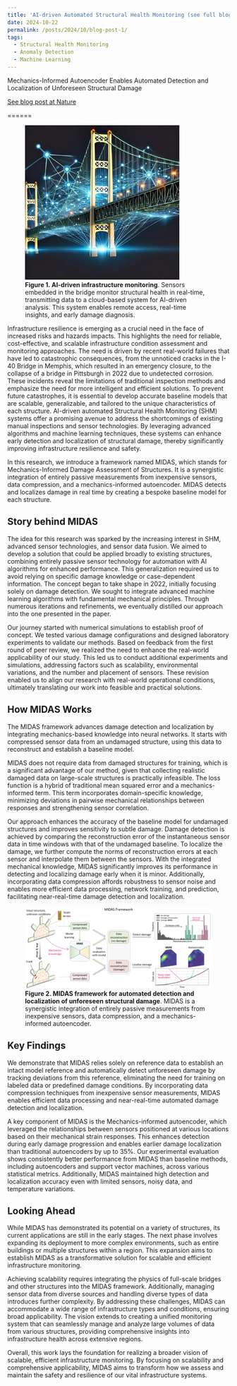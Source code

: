 ```yaml
---
title: 'AI-driven Automated Structural Health Monitoring (see full blog here)'
date: 2024-10-22
permalink: /posts/2024/10/blog-post-1/
tags:
  - Structural Health Monitoring
  - Anomaly Detection
  - Machine Learning
---
```



Mechanics-Informed Autoencoder Enables Automated Detection and Localization of Unforeseen Structural Damage

[See blog post at Nature](https://go.nature.com/4heoIbT)

======
<figure>
  <img src="/files/blog/blog1-fig1.png" alt="Description of the image" style="width: 350px;" />
  <figcaption><strong>Figure 1. AI-driven infrastructure monitoring</strong>. Sensors embedded in the bridge monitor structural health in real-time, transmitting data to a cloud-based system for AI-driven analysis. This system enables remote access, real-time insights, and early damage diagnosis.</figcaption>
</figure>
Infrastructure resilience is emerging as a crucial need in the face of increased risks and hazards impacts. This highlights the need for reliable, cost-effective, and scalable infrastructure condition assessment and monitoring approaches.  The need is driven by recent real-world failures that have led to catastrophic consequences, from the unnoticed cracks in the I-40 Bridge in Memphis, which resulted in an emergency closure, to the collapse of a bridge in Pittsburgh in 2022 due to undetected corrosion. These incidents reveal the limitations of traditional inspection methods and emphasize the need for more intelligent and efficient solutions. To prevent future catastrophes, it is essential to develop accurate baseline models that are scalable, generalizable, and tailored to the unique characteristics of each structure. AI-driven automated Structural Health Monitoring (SHM) systems offer a promising avenue to address the shortcomings of existing manual inspections and sensor technologies. By leveraging advanced algorithms and machine learning techniques, these systems can enhance early detection and localization of structural damage, thereby significantly improving infrastructure resilience and safety.

In this research, we introduce a framework named MIDAS, which stands for Mechanics-Informed Damage Assessment of Structures. It is a synergistic integration of entirely passive measurements from inexpensive sensors, data compression, and a mechanics-informed autoencoder. MIDAS detects and localizes damage in real time by creating a bespoke baseline model for each structure.


Story behind MIDAS
------
The idea for this research was sparked by the increasing interest in SHM, advanced sensor technologies, and sensor data fusion. We aimed to develop a solution that could be applied broadly to existing structures, combining entirely passive sensor technology for automation with AI algorithms for enhanced performance. This generalization required us to avoid relying on specific damage knowledge or case-dependent information. The concept began to take shape in 2022, initially focusing solely on damage detection. We sought to integrate advanced machine learning algorithms with fundamental mechanical principles. Through numerous iterations and refinements, we eventually distilled our approach into the one presented in the paper.

Our journey started with numerical simulations to establish proof of concept. We tested various damage configurations and designed laboratory experiments to validate our methods. Based on feedback from the first round of peer review, we realized the need to enhance the real-world applicability of our study. This led us to conduct additional experiments and simulations, addressing factors such as scalability, environmental variations, and the number and placement of sensors.  These revision enabled us to align our research with real-world operational conditions, ultimately translating our work into feasible and practical solutions.


How MIDAS Works
------
The MIDAS framework advances damage detection and localization by integrating mechanics-based knowledge into neural networks. It starts with compressed sensor data from an undamaged structure, using this data to reconstruct and establish a baseline model. 

MIDAS does not require data from damaged structures for training, which is a significant advantage of our method, given that collecting realistic damaged data on large-scale structures is practically infeasible. The loss function is a hybrid of traditional mean squared error and a mechanics-informed term. This term incorporates domain-specific knowledge, minimizing deviations in pairwise mechanical relationships between responses and strengthening sensor correlation. 

Our approach enhances the accuracy of the baseline model for undamaged structures and improves sensitivity to subtle damage. Damage detection is achieved by comparing the reconstruction error of the instantaneous sensor data in time windows with that of the undamaged baseline. To localize the damage, we further compute the norms of reconstruction errors at each sensor and interpolate them between the sensors. With the integrated mechanical knowledge, MIDAS significantly improves its performance in detecting and localizing damage early when it is minor. Additionally, incorporating data compression affords robustness to sensor noise and enables more efficient data processing, network training, and prediction, facilitating near-real-time damage detection and localization.

<figure>
  <img src="/files/blog/blog1-fig2.png" alt="Description of the image" />
  <figcaption><strong>Figure 2. MIDAS framework for automated detection and localization of unforeseen structural damage</strong>. MIDAS is a synergistic integration of entirely passive measurements from inexpensive sensors, data compression, and a mechanics-informed autoencoder.</figcaption>
</figure>

Key Findings
------
We demonstrate that MIDAS relies solely on reference data to establish an intact model reference and automatically detect unforeseen damage by tracking deviations from this reference, eliminating the need for training on labeled data or predefined damage conditions. By incorporating data compression techniques from inexpensive sensor measurements, MIDAS enables efficient data processing and near-real-time automated damage detection and localization.

A key component of MIDAS is the Mechanics-informed autoencoder, which leveraged the relationships between sensors positioned at various locations based on their mechanical strain responses. This enhances detection during early damage progression and enables earlier damage localization than traditional autoencoders by up to 35%. Our experimental evaluation shows consistently better performance from MIDAS than baseline methods, including autoencoders and support vector machines, across various statistical metrics. Additionally, MIDAS maintained high detection and localization accuracy even with limited sensors, noisy data, and temperature variations. 


Looking Ahead
------
While MIDAS has demonstrated its potential on a variety of structures, its current applications are still in the early stages. The next phase involves expanding its deployment to more complex environments, such as entire buildings or multiple structures within a region. This expansion aims to establish MIDAS as a transformative solution for scalable and efficient infrastructure monitoring. 

Achieving scalability requires integrating the physics of full-scale bridges and other structures into the MIDAS framework. Additionally, managing sensor data from diverse sources and handling diverse types of data introduces further complexity. By addressing these challenges, MIDAS can accommodate a wide range of infrastructure types and conditions, ensuring broad applicability. The vision extends to creating a unified monitoring system that can seamlessly manage and analyze large volumes of data from various structures, providing comprehensive insights into infrastructure health across extensive regions.

Overall, this work lays the foundation for realizing a broader vision of scalable, efficient infrastructure monitoring. By focusing on scalability and comprehensive applicability, MIDAS aims to transform how we assess and maintain the safety and resilience of our vital infrastructure systems.
